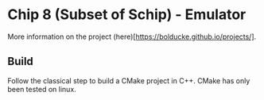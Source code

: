 # Chip 8 (Subset of Schip) - Emulator

More information on the project (here)[https://bolducke.github.io/projects/].

## Build

Follow the classical step to build a CMake project in C++. CMake has only been tested on linux.

